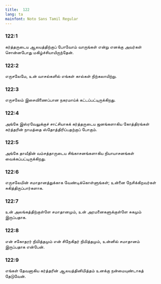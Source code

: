 ```yaml
---
title:  122
lang: ta
mainfont: Noto Sans Tamil Regular
---
```


###  122:1

கர்த்தருடைய ஆலயத்திற்குப் போவோம் வாருங்கள் என்று எனக்கு அவர்கள் சொன்னபோது மகிழ்ச்சியாயிருந்தேன்.

###  122:2

எருசலேமே, உன் வாசல்களில் எங்கள் கால்கள் நிற்கலாயிற்று.

###  122:3

எருசலேம் இசைவிணைப்பான நகரமாய்க் கட்டப்பட்டிருக்கிறது.

###  122:4

அங்கே இஸ்ரவேலுக்குச் சாட்சியாகக் கர்த்தருடைய ஜனங்களாகிய கோத்திரங்கள் கர்த்தரின் நாமத்தை ஸ்தோத்திரிப்பதற்குப் போகும்.

###  122:5

அங்கே தாவீதின் வம்சத்தாருடைய சிங்காசனங்களாகிய நியாயாசனங்கள் வைக்கப்பட்டிருக்கிறது.

###  122:6

எருசலேமின் சமாதானத்துக்காக வேண்டிக்கொள்ளுங்கள்; உன்னை நேசிக்கிறவர்கள் சுகித்திருப்பார்களாக.

###  122:7

உன் அலங்கத்திற்குள்ளே சமாதானமும், உன் அரமனைகளுக்குள்ளே சுகமும் இருப்பதாக.

###  122:8

என் சகோதரர் நிமித்தமும் என் சிநேகிதர் நிமித்தமும், உன்னில் சமாதானம் இருப்பதாக என்பேன்.

###  122:9

எங்கள் தேவனாகிய கர்த்தரின் ஆலயத்தினிமித்தம் உனக்கு நன்மையுண்டாகத் தேடுவேன்.

